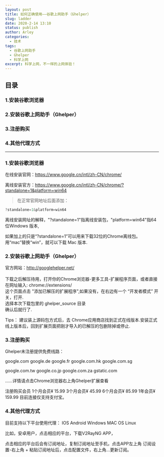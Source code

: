 ```yaml
---
layout: post
title: 如何正确使用——谷歌上网助手（Ghelper）
slug: ladder
date: 2020-2-14 13:10
status: publish
author: Arley
categories: 
  - 技术
tags: 
  - 谷歌上网助手
  - Ghelper
  - 科学上网
excerpt: 科学上网，不一样的上网体验！
---
```

## 目录

### 1.安装谷歌浏览器

### 2.安装谷歌上网助手（Ghelper）

### 3.注册购买

### 4.其他代理方式

------

### 1.安装谷歌浏览器

在线安装官网：https://www.google.cn/intl/zh-CN/chrome/

离线安装官方：https://www.google.cn/intl/zh-CN/chrome/?standalone=1&platform=win64

>在正常官网地址后面添加：
```cpp
?standalone=1&platform=win64
```
离线安装网址的解释，"?standalone=1"指离线安装包，"platform=win64"指64位Windows 版本,

如果加上的只是“?standalone=1”可以用来下载32位的Chrome离线包。用“mac”替换“win”，就可以下载 Mac 版本.

### 2.安装谷歌上网助手（Ghelper）

官方网站：http://googlehelper.net/
<br>
<br>下载之后解压待用，打开你的Chrome浏览器-更多工具-扩展程序页面，或者直接在网址输入: chrome://extensions/
<br>这个页面点击 "添加已解压的扩展程序",如果没有，在右边有一个 “开发者模式” 开关，打开.
<br>选择本次下载包里的 ghelper_source 目录
<br>确认后就行了.
    
Tips：
建议装上源码包方式后，去 Chrome应用商店找到正式在线版本.安装正式线上版本后，回到扩展页面把刚才导入的已解压的包删除掉或停止.

### 3.注册购买

Ghelper未注册提供免费线路：

google.com google.de google.fr google.com.hk google.com.sg 

google.com.tw google.co.jp google.com.za gstatic.com 

......详情请点击Chrome浏览器右上角Ghelper扩展查看

注册购买会员
1个月会员¥ 15.99 
3个月会员¥ 45.99 
6个月会员¥ 85.99 
1年会员¥ 159.99
目前连接仅支持支付宝。

### 4.其他代理方式

目前支持以下平台使用代理：
IOS
Android
Windows
MAC OS
Linux

比如，安卓用户，点击相应的平台，下载V2RayNG APP，

点击相应的平台后会有订阅地址，复制订阅地址至手机，点击APP左上角 订阅设置-右上角 + 粘贴订阅地址后，点击配置文件，右上角...更新订阅。

